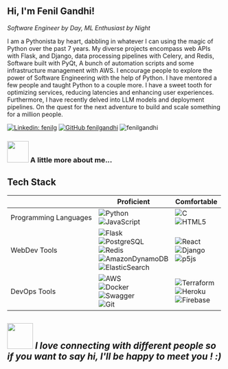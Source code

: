 <h2> Hi, I'm Fenil Gandhi! </h2>
<!-- <img align='right' src="https://raw.githubusercontent.com/fenilgandhi/fenilgandhi/79ab1652221e8b6fab7ff9bb27334500f735729d/profile_picture.jpg" width="256" style="border-radius:50%"> -->
<p><em>Software Engineer by Day, ML Enthusiast by Night</em></p>

<p>
I am a Pythonista by heart, dabbling in whatever I can using the magic of Python over the past 7 years. My diverse projects encompass web APIs with Flask, and Django, data processing pipelines with Celery, and Redis, Software built with PyQt, A bunch of automation scripts and some infrastructure management with AWS. I encourage people to explore the power of Software Engineering with the help of Python. I have mentored a few people and taught Python to a couple more. I have a sweet tooth for optimizing services, reducing latencies and enhancing user experiences. Furthermore, I have recently delved into LLM models and deployment pipelines. On the quest for the next adventure to build and scale something for a million people.
</p>

[![Linkedin: fenilg](https://img.shields.io/badge/-fenilg-blue?style=for-the-badge&logo=Linkedin&logoColor=white&link=https://www.linkedin.com/in/fenilg/)](https://www.linkedin.com/in/fenilg/)
[![GitHub fenilgandhi](https://img.shields.io/badge/follow-black?style=for-the-badge&logo=github)](https://github.com/fenilgandhi)
![fenilgandhi](https://komarev.com/ghpvc/?username=fenilgandhi&color=blueviolet&style=for-the-badge)

### <img src="https://media.giphy.com/media/VgCDAzcKvsR6OM0uWg/giphy.gif" width="50"> A little more about me...  

## Tech Stack 
|  | Proficient | Comfortable |
|---|---|---|
| Programming Languages | ![Python](https://img.shields.io/badge/python-3670A0?style=for-the-badge&logo=python&logoColor=ffdd54)<br>![JavaScript](https://img.shields.io/badge/javascript-%23323330.svg?style=for-the-badge&logo=javascript&logoColor=%23F7DF1E) | ![C](https://img.shields.io/badge/c-%2300599C.svg?style=for-the-badge&logo=c&logoColor=white)<br>![HTML5](https://img.shields.io/badge/html5-%23E34F26.svg?style=for-the-badge&logo=html5&logoColor=white) |
| WebDev Tools | ![Flask](https://img.shields.io/badge/flask-%23000.svg?style=for-the-badge&logo=flask&logoColor=white)<br>![PostgreSQL](https://img.shields.io/badge/postgres-%23316192.svg?style=for-the-badge&logo=postgresql&logoColor=white)<br>![Redis](https://img.shields.io/badge/redis-%23DD0031.svg?style=for-the-badge&logo=redis&logoColor=white)<br>![AmazonDynamoDB](https://img.shields.io/badge/Amazon%20DynamoDB-4053D6?style=for-the-badge&logo=Amazon%20DynamoDB&logoColor=white)<br>![ElasticSearch](https://img.shields.io/badge/-ElasticSearch-005571?style=for-the-badge&logo=elasticsearch) | ![React](https://img.shields.io/badge/react-%2320232a.svg?style=for-the-badge&logo=react&logoColor=%2361DAFB)<br>![Django](https://img.shields.io/badge/django-%23092E20.svg?style=for-the-badge&logo=django&logoColor=white)<br>![p5js](https://img.shields.io/badge/p5.js-ED225D?style=for-the-badge&logo=p5.js&logoColor=FFFFFF) |
| DevOps Tools | ![AWS](https://img.shields.io/badge/AWS-%23FF9900.svg?style=for-the-badge&logo=amazon-aws&logoColor=white)<br>![Docker](https://img.shields.io/badge/docker-%230db7ed.svg?style=for-the-badge&logo=docker&logoColor=white)<br>![Swagger](https://img.shields.io/badge/-Swagger-%23Clojure?style=for-the-badge&logo=swagger&logoColor=white)<br>![Git](https://img.shields.io/badge/git-%23F05033.svg?style=for-the-badge&logo=git&logoColor=white) | ![Terraform](https://img.shields.io/badge/terraform-%235835CC.svg?style=for-the-badge&logo=terraform&logoColor=white)<br>![Heroku](https://img.shields.io/badge/heroku-%23430098.svg?style=for-the-badge&logo=heroku&logoColor=white)<br>![Firebase](https://img.shields.io/badge/Firebase-039BE5?style=for-the-badge&logo=Firebase&logoColor=white) |




<img src="https://media.giphy.com/media/LnQjpWaON8nhr21vNW/giphy.gif" width="60"> <em><b>I love connecting with different people so if you want to say hi, I'll be happy to meet you !</b> :)</em>
---
